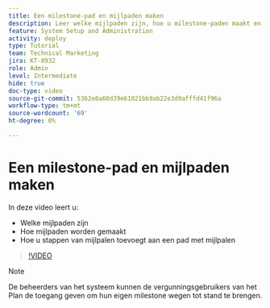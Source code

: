```yaml
---
title: Een milestone-pad en mijlpaden maken
description: Leer welke mijlpaden zijn, hoe u milestone-paden maakt en hoe u mijlpaden toevoegt.
feature: System Setup and Administration
activity: deploy
type: Tutorial
team: Technical Marketing
jira: KT-8932
role: Admin
level: Intermediate
hide: true
doc-type: video
source-git-commit: 5362e8a60d39e61021bb9ab22e3d9afffd41f96a
workflow-type: tm+mt
source-wordcount: '69'
ht-degree: 0%

---
```


# Een milestone-pad en mijlpaden maken

In deze video leert u:

* Welke mijlpaden zijn
* Hoe mijlpaden worden gemaakt
* Hoe u stappen van mijlpalen toevoegt aan een pad met mijlpalen

>[!VIDEO](https://video.tv.adobe.com/v/335204/?quality=12&learn=on)

>[!NOTE]
>
>De beheerders van het systeem kunnen de vergunningsgebruikers van het Plan de toegang geven om hun eigen milestone wegen tot stand te brengen.
